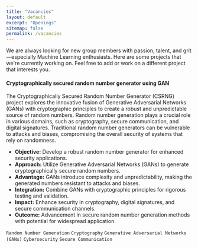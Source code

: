 ```yaml
---
title: "Vacancies"
layout: default
excerpt: "Openings"
sitemap: false
permalink: /vacancies
---
```


We are always looking for new group members with passion, talent, and grit—especially Machine Learning enthusiasts. Here are some projects that we're currently working on. Feel free to add or work on a different project that interests you.

#### **Cryptographically secured random number generator using GAN**

The Cryptographically Secured Random Number Generator (CSRNG) project explores the innovative fusion of Generative Adversarial Networks (GANs) with cryptographic principles to create a robust and unpredictable source of random numbers. Random number generation plays a crucial role in various domains, such as cryptography, secure communication, and digital signatures. Traditional random number generators can be vulnerable to attacks and biases, compromising the overall security of systems that rely on randomness.

- **Objective:** Develop a robust random number generator for enhanced security applications.
- **Approach:** Utilize Generative Adversarial Networks (GANs) to generate cryptographically secure random numbers.
- **Advantage:** GANs introduce complexity and unpredictability, making the generated numbers resistant to attacks and biases.
- **Integration:** Combine GANs with cryptographic principles for rigorous testing and validation.
- **Impact:** Enhance security in cryptography, digital signatures, and secure communication channels.
- **Outcome:** Advancement in secure random number generation methods with potential for widespread application.

`Random Number Generation` `Cryptography` `Generative Adversarial Networks (GANs)` `Cybersecurity` `Secure Communication`

